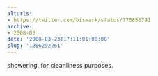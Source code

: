 ```yaml
---
alturls:
- https://twitter.com/bismark/status/775853791
archive:
- 2008-03
date: '2008-03-23T17:11:01+00:00'
slug: '1206292261'
---
```


showering. for cleanliness purposes.

